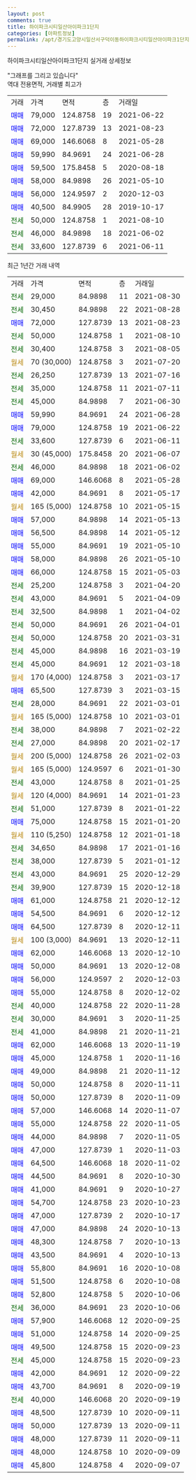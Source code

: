 ```yaml
---
layout: post
comments: true
title: 하이파크시티일산아이파크1단지
categories: [아파트정보]
permalink: /apt/경기도고양시일산서구덕이동하이파크시티일산아이파크1단지
---
```


하이파크시티일산아이파크1단지 실거래 상세정보

<script type="text/javascript">
  google.charts.load('current', {'packages':['line', 'corechart']});
  google.charts.setOnLoadCallback(drawChart);

  function drawChart() {
    var data = new google.visualization.DataTable();
    data.addColumn('date', '거래일');
    data.addColumn('number', "매매");
    data.addColumn('number', "전세");
    data.addColumn('number', "전매");

    data.addRows([[new Date(Date.parse("2021-08-30")), null, 29000, null], [new Date(Date.parse("2021-08-28")), null, 30450, null], [new Date(Date.parse("2021-08-23")), 72000, null, null], [new Date(Date.parse("2021-08-10")), null, 50000, null], [new Date(Date.parse("2021-08-05")), null, 30400, null], [new Date(Date.parse("2021-07-20")), null, null, null], [new Date(Date.parse("2021-07-16")), null, 26250, null], [new Date(Date.parse("2021-07-11")), null, 35000, null], [new Date(Date.parse("2021-06-30")), null, 45000, null], [new Date(Date.parse("2021-06-28")), 59990, null, null], [new Date(Date.parse("2021-06-22")), 79000, null, null], [new Date(Date.parse("2021-06-11")), null, 33600, null], [new Date(Date.parse("2021-06-07")), null, null, null], [new Date(Date.parse("2021-06-02")), null, 46000, null], [new Date(Date.parse("2021-05-28")), 69000, null, null], [new Date(Date.parse("2021-05-17")), 42000, null, null], [new Date(Date.parse("2021-05-15")), null, null, null], [new Date(Date.parse("2021-05-13")), 57000, null, null], [new Date(Date.parse("2021-05-12")), 56500, null, null], [new Date(Date.parse("2021-05-10")), 55000, null, null], [new Date(Date.parse("2021-05-10")), 58000, null, null], [new Date(Date.parse("2021-05-03")), 66000, null, null], [new Date(Date.parse("2021-04-20")), null, 25200, null], [new Date(Date.parse("2021-04-09")), null, 43000, null], [new Date(Date.parse("2021-04-02")), null, 32500, null], [new Date(Date.parse("2021-04-01")), null, 50000, null], [new Date(Date.parse("2021-03-31")), null, 50000, null], [new Date(Date.parse("2021-03-19")), null, 45000, null], [new Date(Date.parse("2021-03-18")), null, 45000, null], [new Date(Date.parse("2021-03-17")), null, null, null], [new Date(Date.parse("2021-03-15")), 65500, null, null], [new Date(Date.parse("2021-03-01")), null, 28000, null], [new Date(Date.parse("2021-03-01")), null, null, null], [new Date(Date.parse("2021-02-22")), null, 38000, null], [new Date(Date.parse("2021-02-17")), null, 27000, null], [new Date(Date.parse("2021-02-03")), null, null, null], [new Date(Date.parse("2021-01-30")), null, null, null], [new Date(Date.parse("2021-01-25")), null, 43000, null], [new Date(Date.parse("2021-01-23")), null, null, null], [new Date(Date.parse("2021-01-22")), null, 51000, null], [new Date(Date.parse("2021-01-20")), 75000, null, null], [new Date(Date.parse("2021-01-18")), null, null, null], [new Date(Date.parse("2021-01-16")), null, 34650, null], [new Date(Date.parse("2021-01-12")), null, 38000, null], [new Date(Date.parse("2020-12-29")), null, 43000, null], [new Date(Date.parse("2020-12-18")), null, 39900, null], [new Date(Date.parse("2020-12-12")), 61000, null, null], [new Date(Date.parse("2020-12-12")), 54500, null, null], [new Date(Date.parse("2020-12-11")), 64500, null, null], [new Date(Date.parse("2020-12-11")), null, null, null], [new Date(Date.parse("2020-12-10")), 62000, null, null], [new Date(Date.parse("2020-12-08")), 50000, null, null], [new Date(Date.parse("2020-12-03")), 56000, null, null], [new Date(Date.parse("2020-12-02")), 55000, null, null], [new Date(Date.parse("2020-11-28")), null, 40000, null], [new Date(Date.parse("2020-11-25")), null, 30000, null], [new Date(Date.parse("2020-11-21")), null, 41000, null], [new Date(Date.parse("2020-11-19")), 62000, null, null], [new Date(Date.parse("2020-11-16")), 45000, null, null], [new Date(Date.parse("2020-11-12")), 49000, null, null], [new Date(Date.parse("2020-11-11")), 50000, null, null], [new Date(Date.parse("2020-11-09")), 50000, null, null], [new Date(Date.parse("2020-11-07")), 57000, null, null], [new Date(Date.parse("2020-11-05")), 55000, null, null], [new Date(Date.parse("2020-11-05")), 44000, null, null], [new Date(Date.parse("2020-11-03")), 47000, null, null], [new Date(Date.parse("2020-11-02")), 64500, null, null], [new Date(Date.parse("2020-10-30")), 44500, null, null], [new Date(Date.parse("2020-10-27")), 41000, null, null], [new Date(Date.parse("2020-10-23")), 54700, null, null], [new Date(Date.parse("2020-10-17")), 47000, null, null], [new Date(Date.parse("2020-10-13")), 47000, null, null], [new Date(Date.parse("2020-10-13")), 48300, null, null], [new Date(Date.parse("2020-10-13")), 43500, null, null], [new Date(Date.parse("2020-10-08")), 55800, null, null], [new Date(Date.parse("2020-10-08")), 51500, null, null], [new Date(Date.parse("2020-10-06")), 52800, null, null], [new Date(Date.parse("2020-10-06")), null, 36000, null], [new Date(Date.parse("2020-09-25")), 57900, null, null], [new Date(Date.parse("2020-09-25")), 51000, null, null], [new Date(Date.parse("2020-09-23")), 49500, null, null], [new Date(Date.parse("2020-09-23")), null, 45000, null], [new Date(Date.parse("2020-09-22")), 42000, null, null], [new Date(Date.parse("2020-09-19")), 43700, null, null], [new Date(Date.parse("2020-09-19")), null, 40000, null], [new Date(Date.parse("2020-09-11")), 48500, null, null], [new Date(Date.parse("2020-09-11")), 50000, null, null], [new Date(Date.parse("2020-09-11")), 48000, null, null], [new Date(Date.parse("2020-09-09")), 48000, null, null], [new Date(Date.parse("2020-09-07")), 45800, null, null]]);

    var options = {
      hAxis: {
        format: 'yyyy/MM/dd'
      },    
      lineWidth: 0,
      pointsVisible: true,    
      title: '최근 1년간 유형별 실거래가 분포',
      legend: { position: 'bottom' }
    };

    var formatter = new google.visualization.NumberFormat({pattern:'###,###'} );
    formatter.format(data, 1);
    formatter.format(data, 2);
    
    setTimeout(function() {
        var chart = new google.visualization.LineChart(document.getElementById('columnchart_material'));
        chart.draw(data, (options));
        document.getElementById('loading').style.display = 'none';
    }, 1000);
  }
</script>


<div id="loading" style="z-index:20; display: block; margin-left: 0px">"그래프를 그리고 있습니다"</div>
<div id="columnchart_material" style="width: 95%; margin-left: 0px; display: block"></div>
<!-- contents start -->
역대 전용면적, 거래별 최고가
<table class="sortable">
    <tr>
      <td>거래</td>
      <td>가격</td>
      <td>면적</td>
      <td>층</td>
      <td>거래일</td>
    </tr>
        <tr>
          <td><a style="color: blue">매매</a></td>
          <td>79,000</td>
          <td>124.8758</td>
          <td>19</td>
          <td>2021-06-22</td>
        </tr>            <tr>
          <td><a style="color: blue">매매</a></td>
          <td>72,000</td>
          <td>127.8739</td>
          <td>13</td>
          <td>2021-08-23</td>
        </tr>            <tr>
          <td><a style="color: blue">매매</a></td>
          <td>69,000</td>
          <td>146.6068</td>
          <td>8</td>
          <td>2021-05-28</td>
        </tr>            <tr>
          <td><a style="color: blue">매매</a></td>
          <td>59,990</td>
          <td>84.9691</td>
          <td>24</td>
          <td>2021-06-28</td>
        </tr>            <tr>
          <td><a style="color: blue">매매</a></td>
          <td>59,500</td>
          <td>175.8458</td>
          <td>5</td>
          <td>2020-08-18</td>
        </tr>            <tr>
          <td><a style="color: blue">매매</a></td>
          <td>58,000</td>
          <td>84.9898</td>
          <td>26</td>
          <td>2021-05-10</td>
        </tr>            <tr>
          <td><a style="color: blue">매매</a></td>
          <td>56,000</td>
          <td>124.9597</td>
          <td>2</td>
          <td>2020-12-03</td>
        </tr>            <tr>
          <td><a style="color: blue">매매</a></td>
          <td>40,500</td>
          <td>84.9905</td>
          <td>28</td>
          <td>2019-10-17</td>
        </tr>        
        <tr>
              <td><a style="color: darkgreen">전세</a></td>
              <td>50,000</td>
              <td>124.8758</td>
              <td>1</td>
              <td>2021-08-10</td>
            </tr>            <tr>
              <td><a style="color: darkgreen">전세</a></td>
              <td>46,000</td>
              <td>84.9898</td>
              <td>18</td>
              <td>2021-06-02</td>
            </tr>            <tr>
              <td><a style="color: darkgreen">전세</a></td>
              <td>33,600</td>
              <td>127.8739</td>
              <td>6</td>
              <td>2021-06-11</td>
            </tr>        
    
</table>

최근 1년간 거래 내역

<table class="sortable">
    <tr>
      <td>거래</td>
      <td>가격</td>
      <td>면적</td>
      <td>층</td>
      <td>거래일</td>
    </tr>
    <tr>
      <td><a style="color: darkgreen">전세</a></td>
      <td>29,000</td>
      <td>84.9898</td>
      <td>11</td>
      <td>2021-08-30</td>
    </tr>          <tr>
      <td><a style="color: darkgreen">전세</a></td>
      <td>30,450</td>
      <td>84.9898</td>
      <td>22</td>
      <td>2021-08-28</td>
    </tr>          <tr>
      <td><a style="color: blue">매매</a></td>
      <td>72,000</td>
      <td>127.8739</td>
      <td>13</td>
      <td>2021-08-23</td>
    </tr>          <tr>
      <td><a style="color: darkgreen">전세</a></td>
      <td>50,000</td>
      <td>124.8758</td>
      <td>1</td>
      <td>2021-08-10</td>
    </tr>          <tr>
      <td><a style="color: darkgreen">전세</a></td>
      <td>30,400</td>
      <td>124.8758</td>
      <td>3</td>
      <td>2021-08-05</td>
    </tr>          <tr>
      <td><a style="color: darkgoldenrod">월세</a></td>
      <td>70 (30,000)</td>
      <td>124.8758</td>
      <td>3</td>
      <td>2021-07-20</td>
    </tr>          <tr>
      <td><a style="color: darkgreen">전세</a></td>
      <td>26,250</td>
      <td>127.8739</td>
      <td>13</td>
      <td>2021-07-16</td>
    </tr>          <tr>
      <td><a style="color: darkgreen">전세</a></td>
      <td>35,000</td>
      <td>124.8758</td>
      <td>11</td>
      <td>2021-07-11</td>
    </tr>          <tr>
      <td><a style="color: darkgreen">전세</a></td>
      <td>45,000</td>
      <td>84.9898</td>
      <td>7</td>
      <td>2021-06-30</td>
    </tr>          <tr>
      <td><a style="color: blue">매매</a></td>
      <td>59,990</td>
      <td>84.9691</td>
      <td>24</td>
      <td>2021-06-28</td>
    </tr>          <tr>
      <td><a style="color: blue">매매</a></td>
      <td>79,000</td>
      <td>124.8758</td>
      <td>19</td>
      <td>2021-06-22</td>
    </tr>          <tr>
      <td><a style="color: darkgreen">전세</a></td>
      <td>33,600</td>
      <td>127.8739</td>
      <td>6</td>
      <td>2021-06-11</td>
    </tr>          <tr>
      <td><a style="color: darkgoldenrod">월세</a></td>
      <td>30 (45,000)</td>
      <td>175.8458</td>
      <td>20</td>
      <td>2021-06-07</td>
    </tr>          <tr>
      <td><a style="color: darkgreen">전세</a></td>
      <td>46,000</td>
      <td>84.9898</td>
      <td>18</td>
      <td>2021-06-02</td>
    </tr>          <tr>
      <td><a style="color: blue">매매</a></td>
      <td>69,000</td>
      <td>146.6068</td>
      <td>8</td>
      <td>2021-05-28</td>
    </tr>          <tr>
      <td><a style="color: blue">매매</a></td>
      <td>42,000</td>
      <td>84.9691</td>
      <td>8</td>
      <td>2021-05-17</td>
    </tr>          <tr>
      <td><a style="color: darkgoldenrod">월세</a></td>
      <td>165 (5,000)</td>
      <td>124.8758</td>
      <td>10</td>
      <td>2021-05-15</td>
    </tr>          <tr>
      <td><a style="color: blue">매매</a></td>
      <td>57,000</td>
      <td>84.9898</td>
      <td>14</td>
      <td>2021-05-13</td>
    </tr>          <tr>
      <td><a style="color: blue">매매</a></td>
      <td>56,500</td>
      <td>84.9898</td>
      <td>14</td>
      <td>2021-05-12</td>
    </tr>          <tr>
      <td><a style="color: blue">매매</a></td>
      <td>55,000</td>
      <td>84.9691</td>
      <td>19</td>
      <td>2021-05-10</td>
    </tr>          <tr>
      <td><a style="color: blue">매매</a></td>
      <td>58,000</td>
      <td>84.9898</td>
      <td>26</td>
      <td>2021-05-10</td>
    </tr>          <tr>
      <td><a style="color: blue">매매</a></td>
      <td>66,000</td>
      <td>124.8758</td>
      <td>15</td>
      <td>2021-05-03</td>
    </tr>          <tr>
      <td><a style="color: darkgreen">전세</a></td>
      <td>25,200</td>
      <td>124.8758</td>
      <td>3</td>
      <td>2021-04-20</td>
    </tr>          <tr>
      <td><a style="color: darkgreen">전세</a></td>
      <td>43,000</td>
      <td>84.9691</td>
      <td>5</td>
      <td>2021-04-09</td>
    </tr>          <tr>
      <td><a style="color: darkgreen">전세</a></td>
      <td>32,500</td>
      <td>84.9898</td>
      <td>1</td>
      <td>2021-04-02</td>
    </tr>          <tr>
      <td><a style="color: darkgreen">전세</a></td>
      <td>50,000</td>
      <td>84.9691</td>
      <td>26</td>
      <td>2021-04-01</td>
    </tr>          <tr>
      <td><a style="color: darkgreen">전세</a></td>
      <td>50,000</td>
      <td>124.8758</td>
      <td>20</td>
      <td>2021-03-31</td>
    </tr>          <tr>
      <td><a style="color: darkgreen">전세</a></td>
      <td>45,000</td>
      <td>84.9898</td>
      <td>16</td>
      <td>2021-03-19</td>
    </tr>          <tr>
      <td><a style="color: darkgreen">전세</a></td>
      <td>45,000</td>
      <td>84.9691</td>
      <td>12</td>
      <td>2021-03-18</td>
    </tr>          <tr>
      <td><a style="color: darkgoldenrod">월세</a></td>
      <td>170 (4,000)</td>
      <td>124.8758</td>
      <td>3</td>
      <td>2021-03-17</td>
    </tr>          <tr>
      <td><a style="color: blue">매매</a></td>
      <td>65,500</td>
      <td>127.8739</td>
      <td>3</td>
      <td>2021-03-15</td>
    </tr>          <tr>
      <td><a style="color: darkgreen">전세</a></td>
      <td>28,000</td>
      <td>84.9691</td>
      <td>22</td>
      <td>2021-03-01</td>
    </tr>          <tr>
      <td><a style="color: darkgoldenrod">월세</a></td>
      <td>165 (5,000)</td>
      <td>124.8758</td>
      <td>10</td>
      <td>2021-03-01</td>
    </tr>          <tr>
      <td><a style="color: darkgreen">전세</a></td>
      <td>38,000</td>
      <td>84.9898</td>
      <td>7</td>
      <td>2021-02-22</td>
    </tr>          <tr>
      <td><a style="color: darkgreen">전세</a></td>
      <td>27,000</td>
      <td>84.9898</td>
      <td>20</td>
      <td>2021-02-17</td>
    </tr>          <tr>
      <td><a style="color: darkgoldenrod">월세</a></td>
      <td>200 (5,000)</td>
      <td>124.8758</td>
      <td>26</td>
      <td>2021-02-03</td>
    </tr>          <tr>
      <td><a style="color: darkgoldenrod">월세</a></td>
      <td>165 (5,000)</td>
      <td>124.9597</td>
      <td>6</td>
      <td>2021-01-30</td>
    </tr>          <tr>
      <td><a style="color: darkgreen">전세</a></td>
      <td>43,000</td>
      <td>124.8758</td>
      <td>8</td>
      <td>2021-01-25</td>
    </tr>          <tr>
      <td><a style="color: darkgoldenrod">월세</a></td>
      <td>120 (4,000)</td>
      <td>84.9691</td>
      <td>14</td>
      <td>2021-01-23</td>
    </tr>          <tr>
      <td><a style="color: darkgreen">전세</a></td>
      <td>51,000</td>
      <td>127.8739</td>
      <td>8</td>
      <td>2021-01-22</td>
    </tr>          <tr>
      <td><a style="color: blue">매매</a></td>
      <td>75,000</td>
      <td>124.8758</td>
      <td>15</td>
      <td>2021-01-20</td>
    </tr>          <tr>
      <td><a style="color: darkgoldenrod">월세</a></td>
      <td>110 (5,250)</td>
      <td>124.8758</td>
      <td>12</td>
      <td>2021-01-18</td>
    </tr>          <tr>
      <td><a style="color: darkgreen">전세</a></td>
      <td>34,650</td>
      <td>84.9898</td>
      <td>17</td>
      <td>2021-01-16</td>
    </tr>          <tr>
      <td><a style="color: darkgreen">전세</a></td>
      <td>38,000</td>
      <td>127.8739</td>
      <td>5</td>
      <td>2021-01-12</td>
    </tr>          <tr>
      <td><a style="color: darkgreen">전세</a></td>
      <td>43,000</td>
      <td>84.9691</td>
      <td>25</td>
      <td>2020-12-29</td>
    </tr>          <tr>
      <td><a style="color: darkgreen">전세</a></td>
      <td>39,900</td>
      <td>127.8739</td>
      <td>15</td>
      <td>2020-12-18</td>
    </tr>          <tr>
      <td><a style="color: blue">매매</a></td>
      <td>61,000</td>
      <td>124.8758</td>
      <td>21</td>
      <td>2020-12-12</td>
    </tr>          <tr>
      <td><a style="color: blue">매매</a></td>
      <td>54,500</td>
      <td>84.9691</td>
      <td>6</td>
      <td>2020-12-12</td>
    </tr>          <tr>
      <td><a style="color: blue">매매</a></td>
      <td>64,500</td>
      <td>127.8739</td>
      <td>8</td>
      <td>2020-12-11</td>
    </tr>          <tr>
      <td><a style="color: darkgoldenrod">월세</a></td>
      <td>100 (3,000)</td>
      <td>84.9691</td>
      <td>13</td>
      <td>2020-12-11</td>
    </tr>          <tr>
      <td><a style="color: blue">매매</a></td>
      <td>62,000</td>
      <td>146.6068</td>
      <td>13</td>
      <td>2020-12-10</td>
    </tr>          <tr>
      <td><a style="color: blue">매매</a></td>
      <td>50,000</td>
      <td>84.9691</td>
      <td>13</td>
      <td>2020-12-08</td>
    </tr>          <tr>
      <td><a style="color: blue">매매</a></td>
      <td>56,000</td>
      <td>124.9597</td>
      <td>2</td>
      <td>2020-12-03</td>
    </tr>          <tr>
      <td><a style="color: blue">매매</a></td>
      <td>55,000</td>
      <td>124.8758</td>
      <td>8</td>
      <td>2020-12-02</td>
    </tr>          <tr>
      <td><a style="color: darkgreen">전세</a></td>
      <td>40,000</td>
      <td>124.8758</td>
      <td>22</td>
      <td>2020-11-28</td>
    </tr>          <tr>
      <td><a style="color: darkgreen">전세</a></td>
      <td>30,000</td>
      <td>84.9691</td>
      <td>3</td>
      <td>2020-11-25</td>
    </tr>          <tr>
      <td><a style="color: darkgreen">전세</a></td>
      <td>41,000</td>
      <td>84.9898</td>
      <td>21</td>
      <td>2020-11-21</td>
    </tr>          <tr>
      <td><a style="color: blue">매매</a></td>
      <td>62,000</td>
      <td>146.6068</td>
      <td>13</td>
      <td>2020-11-19</td>
    </tr>          <tr>
      <td><a style="color: blue">매매</a></td>
      <td>45,000</td>
      <td>124.8758</td>
      <td>1</td>
      <td>2020-11-16</td>
    </tr>          <tr>
      <td><a style="color: blue">매매</a></td>
      <td>49,000</td>
      <td>84.9898</td>
      <td>21</td>
      <td>2020-11-12</td>
    </tr>          <tr>
      <td><a style="color: blue">매매</a></td>
      <td>50,000</td>
      <td>124.8758</td>
      <td>8</td>
      <td>2020-11-11</td>
    </tr>          <tr>
      <td><a style="color: blue">매매</a></td>
      <td>50,000</td>
      <td>127.8739</td>
      <td>8</td>
      <td>2020-11-09</td>
    </tr>          <tr>
      <td><a style="color: blue">매매</a></td>
      <td>57,000</td>
      <td>146.6068</td>
      <td>14</td>
      <td>2020-11-07</td>
    </tr>          <tr>
      <td><a style="color: blue">매매</a></td>
      <td>55,000</td>
      <td>124.8758</td>
      <td>22</td>
      <td>2020-11-05</td>
    </tr>          <tr>
      <td><a style="color: blue">매매</a></td>
      <td>44,000</td>
      <td>84.9898</td>
      <td>7</td>
      <td>2020-11-05</td>
    </tr>          <tr>
      <td><a style="color: blue">매매</a></td>
      <td>47,000</td>
      <td>127.8739</td>
      <td>1</td>
      <td>2020-11-03</td>
    </tr>          <tr>
      <td><a style="color: blue">매매</a></td>
      <td>64,500</td>
      <td>146.6068</td>
      <td>18</td>
      <td>2020-11-02</td>
    </tr>          <tr>
      <td><a style="color: blue">매매</a></td>
      <td>44,500</td>
      <td>84.9691</td>
      <td>8</td>
      <td>2020-10-30</td>
    </tr>          <tr>
      <td><a style="color: blue">매매</a></td>
      <td>41,000</td>
      <td>84.9691</td>
      <td>9</td>
      <td>2020-10-27</td>
    </tr>          <tr>
      <td><a style="color: blue">매매</a></td>
      <td>54,700</td>
      <td>124.8758</td>
      <td>23</td>
      <td>2020-10-23</td>
    </tr>          <tr>
      <td><a style="color: blue">매매</a></td>
      <td>47,000</td>
      <td>127.8739</td>
      <td>2</td>
      <td>2020-10-17</td>
    </tr>          <tr>
      <td><a style="color: blue">매매</a></td>
      <td>47,000</td>
      <td>84.9898</td>
      <td>24</td>
      <td>2020-10-13</td>
    </tr>          <tr>
      <td><a style="color: blue">매매</a></td>
      <td>48,300</td>
      <td>124.8758</td>
      <td>7</td>
      <td>2020-10-13</td>
    </tr>          <tr>
      <td><a style="color: blue">매매</a></td>
      <td>43,500</td>
      <td>84.9691</td>
      <td>4</td>
      <td>2020-10-13</td>
    </tr>          <tr>
      <td><a style="color: blue">매매</a></td>
      <td>55,800</td>
      <td>84.9691</td>
      <td>16</td>
      <td>2020-10-08</td>
    </tr>          <tr>
      <td><a style="color: blue">매매</a></td>
      <td>51,500</td>
      <td>124.8758</td>
      <td>6</td>
      <td>2020-10-08</td>
    </tr>          <tr>
      <td><a style="color: blue">매매</a></td>
      <td>52,800</td>
      <td>124.8758</td>
      <td>5</td>
      <td>2020-10-06</td>
    </tr>          <tr>
      <td><a style="color: darkgreen">전세</a></td>
      <td>36,000</td>
      <td>84.9691</td>
      <td>23</td>
      <td>2020-10-06</td>
    </tr>          <tr>
      <td><a style="color: blue">매매</a></td>
      <td>57,900</td>
      <td>146.6068</td>
      <td>12</td>
      <td>2020-09-25</td>
    </tr>          <tr>
      <td><a style="color: blue">매매</a></td>
      <td>51,000</td>
      <td>124.8758</td>
      <td>14</td>
      <td>2020-09-25</td>
    </tr>          <tr>
      <td><a style="color: blue">매매</a></td>
      <td>49,500</td>
      <td>124.8758</td>
      <td>15</td>
      <td>2020-09-23</td>
    </tr>          <tr>
      <td><a style="color: darkgreen">전세</a></td>
      <td>45,000</td>
      <td>124.8758</td>
      <td>15</td>
      <td>2020-09-23</td>
    </tr>          <tr>
      <td><a style="color: blue">매매</a></td>
      <td>42,000</td>
      <td>84.9691</td>
      <td>12</td>
      <td>2020-09-22</td>
    </tr>          <tr>
      <td><a style="color: blue">매매</a></td>
      <td>43,700</td>
      <td>84.9691</td>
      <td>8</td>
      <td>2020-09-19</td>
    </tr>          <tr>
      <td><a style="color: darkgreen">전세</a></td>
      <td>40,000</td>
      <td>146.6068</td>
      <td>20</td>
      <td>2020-09-19</td>
    </tr>          <tr>
      <td><a style="color: blue">매매</a></td>
      <td>48,500</td>
      <td>127.8739</td>
      <td>10</td>
      <td>2020-09-11</td>
    </tr>          <tr>
      <td><a style="color: blue">매매</a></td>
      <td>50,000</td>
      <td>127.8739</td>
      <td>13</td>
      <td>2020-09-11</td>
    </tr>          <tr>
      <td><a style="color: blue">매매</a></td>
      <td>48,000</td>
      <td>127.8739</td>
      <td>11</td>
      <td>2020-09-11</td>
    </tr>          <tr>
      <td><a style="color: blue">매매</a></td>
      <td>48,000</td>
      <td>124.8758</td>
      <td>10</td>
      <td>2020-09-09</td>
    </tr>          <tr>
      <td><a style="color: blue">매매</a></td>
      <td>45,800</td>
      <td>124.8758</td>
      <td>4</td>
      <td>2020-09-07</td>
    </tr>      </table>
<!-- contents end -->    

